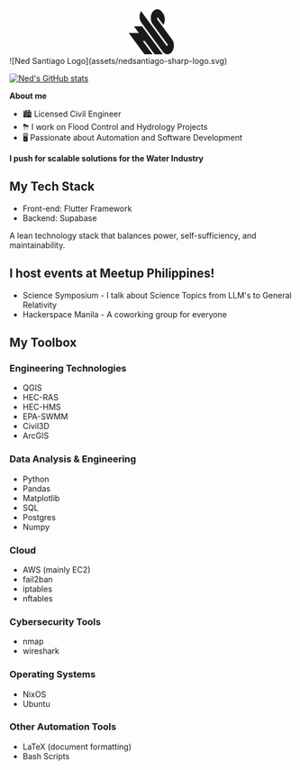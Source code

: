<div align="center" style="margin:auto;">
    <img src="assets/nedsantiago-sharp-logo.svg" title="logo" alt="logo" width="80" height="80"/><br>
</div>
![Ned Santiago Logo](assets/nedsantiago-sharp-logo.svg)

[![Ned's GitHub stats](https://github-readme-stats.vercel.app/api?username=nedsantiago)](https://github.com/anuraghazra/github-readme-stats)

**About me**

- 🏙️ Licensed Civil Engineer
- ⛈  I work on Flood Control and Hydrology Projects
- 🖥️ Passionate about Automation and Software Development

**I push for scalable solutions for the Water Industry**

## My Tech Stack

- Front-end: Flutter Framework
- Backend: Supabase

A lean technology stack that balances power, self-sufficiency, and
maintainability.

## I host events at Meetup Philippines!

- Science Symposium - I talk about Science Topics from LLM's to General Relativity
- Hackerspace Manila - A coworking group for everyone

## My Toolbox

### Engineering Technologies

- QGIS
- HEC-RAS
- HEC-HMS
- EPA-SWMM
- Civil3D
- ArcGIS

### Data Analysis & Engineering

- Python
- Pandas
- Matplotlib
- SQL
- Postgres
- Numpy

### Cloud

- AWS (mainly EC2)
- fail2ban
- iptables
- nftables

### Cybersecurity Tools

- nmap
- wireshark

### Operating Systems

- NixOS
- Ubuntu

### Other Automation Tools

- LaTeX (document formatting)
- Bash Scripts
